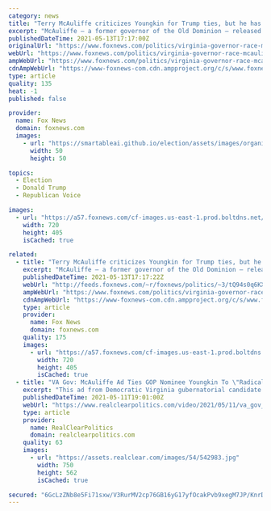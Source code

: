 ```yaml
---
category: news
title: "Terry McAuliffe criticizes Youngkin for Trump ties, but he has his own"
excerpt: "McAuliffe – a former governor of the Old Dominion – released an attack ad against Youngkin on Tuesday targeting the Republican nominee for his ties to the former president, calling Trump a “stain on our democracy."
publishedDateTime: 2021-05-13T17:17:00Z
originalUrl: "https://www.foxnews.com/politics/virginia-governor-race-mcauliffe-youngkin-trump-ties"
webUrl: "https://www.foxnews.com/politics/virginia-governor-race-mcauliffe-youngkin-trump-ties"
ampWebUrl: "https://www.foxnews.com/politics/virginia-governor-race-mcauliffe-youngkin-trump-ties.amp"
cdnAmpWebUrl: "https://www-foxnews-com.cdn.ampproject.org/c/s/www.foxnews.com/politics/virginia-governor-race-mcauliffe-youngkin-trump-ties.amp"
type: article
quality: 135
heat: -1
published: false

provider:
  name: Fox News
  domain: foxnews.com
  images:
    - url: "https://smartableai.github.io/election/assets/images/organizations/foxnews.com-50x50.jpg"
      width: 50
      height: 50

topics:
  - Election
  - Donald Trump
  - Republican Voice

images:
  - url: "https://a57.foxnews.com/cf-images.us-east-1.prod.boltdns.net/v1/static/694940094001/75dd6f14-59b7-4b8d-8faf-ddd786809088/9ce1732d-00cd-452b-a561-fc52c2c98790/1280x720/match/720/405/image.jpg?ve=1&tl=1"
    width: 720
    height: 405
    isCached: true

related:
  - title: "Terry McAuliffe criticizes Youngkin for Trump ties, but he has his own"
    excerpt: "McAuliffe – a former governor of the Old Dominion – released an attack ad against Youngkin on Tuesday targeting the Republican nominee for his ties to the former president, calling Trump a “stain on our democracy.”"
    publishedDateTime: 2021-05-13T17:17:22Z
    webUrl: "http://feeds.foxnews.com/~r/foxnews/politics/~3/tQ94s0q6KXo/virginia-governor-race-mcauliffe-youngkin-trump-ties"
    ampWebUrl: "https://www.foxnews.com/politics/virginia-governor-race-mcauliffe-youngkin-trump-ties.amp"
    cdnAmpWebUrl: "https://www-foxnews-com.cdn.ampproject.org/c/s/www.foxnews.com/politics/virginia-governor-race-mcauliffe-youngkin-trump-ties.amp"
    type: article
    provider:
      name: Fox News
      domain: foxnews.com
    quality: 175
    images:
      - url: "https://a57.foxnews.com/cf-images.us-east-1.prod.boltdns.net/v1/static/694940094001/75dd6f14-59b7-4b8d-8faf-ddd786809088/9ce1732d-00cd-452b-a561-fc52c2c98790/1280x720/match/720/405/image.jpg?ve=1&tl=1"
        width: 720
        height: 405
        isCached: true
  - title: "VA Gov: McAuliffe Ad Ties GOP Nominee Youngkin To \"Radical\" Trump And Cruz"
    excerpt: "This ad from Democratic Virginia gubernatorial candidate Terry McAuliffe connects GOP nominee Glenn Youngkin to \"extreme Republicans\" like Sen. Ted Cruz and former President Trump. Retweet if you voted to stop Donald Trump in 2020 and you'll vote to stop Glenn Youngkin in 2021."
    publishedDateTime: 2021-05-11T19:01:00Z
    webUrl: "https://www.realclearpolitics.com/video/2021/05/11/va_gov_terry_mcauliffe_ad_ties_gop_nominee_glenn_youngkin_to_trump.html"
    type: article
    provider:
      name: RealClearPolitics
      domain: realclearpolitics.com
    quality: 63
    images:
      - url: "https://assets.realclear.com/images/54/542983.jpg"
        width: 750
        height: 562
        isCached: true

secured: "6GcLzZNb8e5Fi71sxw/V3RurMV2cp76GB16yG17yfOcakPvb9xegM7JP/KnrDO26ePFL5JBrVLLBRltl5CrST0lCgFfKbzqcE8Ah5ohN7jKJxm+NiiF6AsCe9TYmRCVTmWdFODpsE5ddCo9Gkax2nlLKelx1OCixUjTvlXiJUVFv8iT9HHvU8hvll1S02DiTDt8JKFHfKj+YXBw4+L5vLvJRw0qRH9ajMhqf/Nl0Y7Egqk7J6Ge0VmwDyUCF4xoibu9u6Chk8VnhR4qr5/9mNiayl8xZb5mGqYeJcfCg9HBxiltenkghDL5hFhQMXriqnlRglvw9K43tn2hnsKU5riVsFadJ5dlTLPOliCHi1XM=;v8M07Ufz1qK+wvkRZpnpeg=="
---
```


